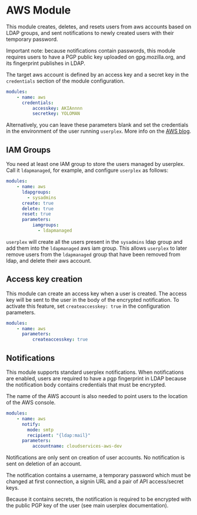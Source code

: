 AWS Module
==========
This module creates, deletes, and resets users from aws accounts based on LDAP groups,
and sent notifications to newly created users with their temporary password.

Important note: because notifications contain passwords, this module requires
users to have a PGP public key uploaded on gpg.mozilla.org, and its fingerprint
publishes in LDAP.

The target aws account is defined by an access key and a secret key in the
`credentials` section of the module configuration.

```yaml
modules:
    - name: aws
      credentials:
          accesskey: AKIAnnnn
          secretkey: YOLOMAN
```
Alternatively, you can leave these parameters blank and set the credentials
in the environment of the user running `userplex`. More info on the [AWS blog](http://blogs.aws.amazon.com/security/post/Tx3D6U6WSFGOK2H/A-New-and-Standardized-Way-to-Manage-Credentials-in-the-AWS-SDKs).

IAM Groups
----------
You need at least one IAM group to store the users managed by userplex. Call
it `ldapmanaged`, for example, and configure `userplex` as follows:

```yaml
modules:
    - name: aws
      ldapgroups:
        - sysadmins
      create: true
      delete: true
      reset: true
      parameters:
          iamgroups:
            - ldapmanaged
```
`userplex` will create all the users present in the `sysadmins` ldap group
and add them into the `ldapmanaged` aws iam group. This allows `userplex`
to later remove users from the `ldapmanaged` group that have been removed
from ldap, and delete their aws account.

Access key creation
-------------------
This module can create an access key when a user is created. The access key will
be sent to the user in the body of the encrypted notification. To activate this
feature, set `createaccesskey: true` in the configuration parameters.

```yaml
modules:
    - name: aws
      parameters:
          createaccesskey: true
```

Notifications
-------------
This module supports standard userplex notifications. When notifications are
enabled, users are required to have a pgp fingerprint in LDAP because the
notification body contains credentials that must be encrypted.

The name of the AWS account is also needed to point users to the location of the
AWS console.

```yaml
modules:
    - name: aws
      notify:
        mode: smtp
        recipient: "{ldap:mail}"
      parameters:
          accountname: cloudservices-aws-dev

```
Notifications are only sent on creation of user accounts. No notification is
sent on deletion of an account.

The notification contains a username, a temporary password which must be changed
at first connection, a signin URL and a pair of API access/secret keys.

Because it contains secrets, the notification is required to be encrypted with
the public PGP key of the user (see main userplex documentation).

